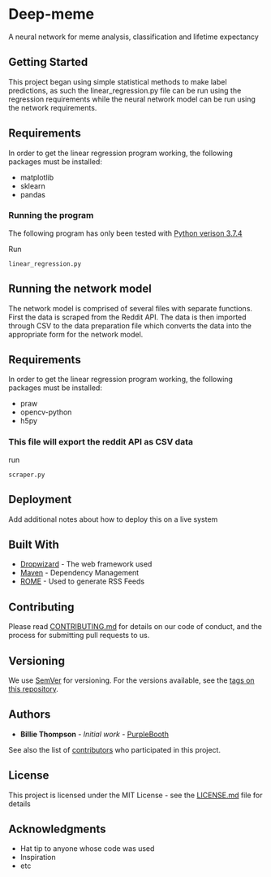 # Deep-meme
A neural network for meme analysis, classification and lifetime expectancy 

## Getting Started

This project began using simple statistical methods to make label predictions, as such the linear_regression.py file can be run using the regression requirements while the neural network model can be run using the network requirements. 
## Requirements

In order to get the linear regression program working, the following packages must be installed:
  * matplotlib
  * sklearn
  * pandas


### Running the program

The following program has only been tested with [Python verison 3.7.4](https://www.python.org/downloads/release/python-374/) 

 Run 
```
linear_regression.py
```


## Running the network model

The network model is comprised of several files with separate functions. First the data is scraped from the Reddit API. The data is then imported through CSV to the data preparation file which converts the data into the appropriate form for the network model. 

## Requirements

In order to get the linear regression program working, the following packages must be installed:
  * praw
  * opencv-python
  * h5py


### This file will export the reddit API as CSV data

run
```
scraper.py
```

## Deployment

Add additional notes about how to deploy this on a live system

## Built With

* [Dropwizard](http://www.dropwizard.io/1.0.2/docs/) - The web framework used
* [Maven](https://maven.apache.org/) - Dependency Management
* [ROME](https://rometools.github.io/rome/) - Used to generate RSS Feeds

## Contributing

Please read [CONTRIBUTING.md](https://gist.github.com/PurpleBooth/b24679402957c63ec426) for details on our code of conduct, and the process for submitting pull requests to us.

## Versioning

We use [SemVer](http://semver.org/) for versioning. For the versions available, see the [tags on this repository](https://github.com/your/project/tags). 

## Authors

* **Billie Thompson** - *Initial work* - [PurpleBooth](https://github.com/PurpleBooth)

See also the list of [contributors](https://github.com/your/project/contributors) who participated in this project.

## License

This project is licensed under the MIT License - see the [LICENSE.md](LICENSE.md) file for details

## Acknowledgments

* Hat tip to anyone whose code was used
* Inspiration
* etc
